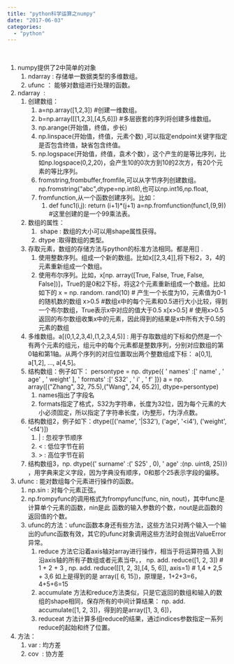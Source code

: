 ```yaml
---
title: "python科学运算之numpy"
date: "2017-06-03"
categories: 
  - "python"
---
```


 

1. numpy提供了2中简单的对象
    1. ndarray : 存储单一数据类型的多维数组。
    2. ufunc ： 能够对数组进行处理的函数。
2. ndarray  :
    1. 创建数组：
        1. a=np.array(\[1,2,3\]) #创建一维数组。
        2. b=np.array(\[\[1,2,3\],\[4,5,6\]\]) #多层嵌套的序列将创建多维数组。
        3. np.arange(开始值，终值，步长)
        4. np.linspace(开始值，终值，元素个数) ,可以指定endpoint关键字指定是否包含终值，缺省包含终值。
        5. np.logspace(开始值，终值，袁术个数），这个产生的是等比序列，比如np.logspace(0,2,20)，会产生10的0次方到10的2次方，有20个元素的等比序列。
        6. fromstring,frombuffer,fromfile,可以从字节序列创建数组。np.fromstring("abc",dtype=np.int8),也可以np.int16,np.float,
        7. fromfunction,从一个函数创建序列。比如：
            1. def func1(i,j): return (i+1)\*(j+1) a=np.fromfunction(func1,(9,9)) #这里创建的是一个99乘法表。
    2. 数组的属性：
        1.  shape : 数组的大小可以用shape属性获得。
        2. dtype :取得数组的类型。
    3. 存取元素，数组的存储方法与python的标准方法相同。都是用\[\] .
        1. 使用整数序列。组成一个新的数组。比如x\[\[2,3,4\]\],将下标2，3，4的元素重新组成一个数组。
        2. 使用布尔序列。比如，x\[np. array(\[True, False, True, False, False\])\]，True的是0和2下标，将这2个元素重新组成一个数组。比如如下的 x = np. random. rand(10) # 产生一个长度为10，元素值为0-1的随机数的数组 x>0.5 #数组x中的每个元素和0.5进行大小比较，得到一个布尔数组，True表示x中对应的值大于0.5 x\[x>0.5\] # 使用x>0.5返回的布尔数组收集x中的元素，因此得到的结果是x中所有大于0.5的元素的数组
    4. 多维数组。a\[(0,1,2,3,4),(1,2,3,4,5)\] : 用于存取数组的下标和仍然是一个有两个元素的组元，组元中的每个元素都是整数序列，分别对应数组的第0轴和第1轴。从两个序列的对应位置取出两个整数组成下标： a\[0,1\], a\[1,2\], ..., a\[4,5\]。
    5. 结构数组：例子如下： persontype = np. dtype({ ' names' :\[' name' , ' age' , ' weight' \], ' formats' :\[' S32' , ' i' , ' f' \]}) a = np. array(\[("Zhang", 32, 75.5),("Wang", 24, 65.2)\], dtype=persontype)
        1. names指出了字段名
        2. formats指定了格式，S32为字符串，长度为32位，因为每个元素的大小必须固定，所以指定了字符串长度，i为整形，f为浮点数。
    6. 结构数组2，例子如下：dtype(\[('name', '|S32'), ('age', '<i4'), ('weight', '<f4')\])
        1. | : 忽视字节顺序
        2. < : 低位字节在前
        3. \> : 高位字节在前
    7. 结构数组3，np. dtype({' surname' :(' S25' , 0), ' age' :(np. uint8, 25)}) ，用字典来定义字段，因为字典没有顺序，0和那个25表示字段的偏移。
3. ufunc : 能对数组每个元素进行操作的函数。
    1. np.sin : 对每个元素正弦。
    2. np.frompyfunc的调用格式为frompyfunc(func, nin, nout)，其中func是计算单个元素的函数，nin是此 函数的输入参数的个数，nout是此函数的返回值的个数。
    3. ufunc的方法：ufunc函数本身还有些方法，这些方法只对两个输入一个输出的ufunc函数有效，其它的ufunc对象调用这些方法时会抛出ValueError异常。
        1. reduce 方法它沿着axis轴对array进行操作，相当于将<op>运算符插 入到沿axis轴的所有子数组或者元素当中。， np. add. reduce(\[1, 2, 3\]) # 1 + 2 + 3 , np. add. reduce(\[\[1, 2, 3\],\[4, 5, 6\]\], axis=1) # 1,4 + 2,5 + 3,6 如上是得到的是 array(\[ 6, 15\])，原理是，1+2+3=6，4+5+6=15
        2. accumulate 方法和reduce方法类似，只是它返回的数组和输入的数组的shape相同，保存所有的中间计算结果： np. add. accumulate(\[1, 2, 3\])，得到的是array(\[1, 3, 6\])，
        3. reduceat 方法计算多组reduce的结果，通过indices参数指定一系列reduce的起始和终了位置。
4. 方法：
    1. var : 均方差
    2. cov  : 协方差
